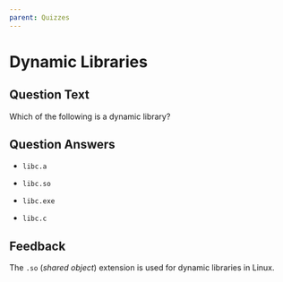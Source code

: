 ```yaml
---
parent: Quizzes
---
```


# Dynamic Libraries

## Question Text

Which of the following is a dynamic library?

## Question Answers

- `libc.a`

+ `libc.so`

- `libc.exe`

- `libc.c`

## Feedback

The `.so` (_shared object_) extension is used for dynamic libraries in Linux.
